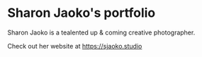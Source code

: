 # Sharon Jaoko's portfolio
 
Sharon Jaoko is a tealented up & coming creative photographer.

Check out her website at https://sjaoko.studio
